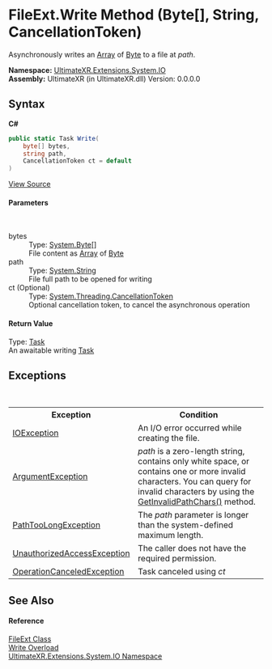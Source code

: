 # FileExt.Write Method (Byte[], String, CancellationToken)
 

Asynchronously writes an <a href="https://docs.microsoft.com/dotnet/api/system.array" target="_blank" rel="noopener noreferrer">Array</a> of <a href="https://docs.microsoft.com/dotnet/api/system.byte" target="_blank" rel="noopener noreferrer">Byte</a> to a file at *path*.

**Namespace:**&nbsp;<a href="N_UltimateXR_Extensions_System_IO">UltimateXR.Extensions.System.IO</a><br />**Assembly:**&nbsp;UltimateXR (in UltimateXR.dll) Version: 0.0.0.0

## Syntax

**C#**<br />
``` C#
public static Task Write(
	byte[] bytes,
	string path,
	CancellationToken ct = default
)
```

<a href="UltimateXR/Scripts/Extensions/System/IO/FileExt.cs" rel="noopener noreferrer" title="View the source code">View Source</a><br />

#### Parameters
&nbsp;<dl><dt>bytes</dt><dd>Type: <a href="https://docs.microsoft.com/dotnet/api/system.byte" target="_blank" rel="noopener noreferrer">System.Byte</a>[]<br />File content as <a href="https://docs.microsoft.com/dotnet/api/system.array" target="_blank" rel="noopener noreferrer">Array</a> of <a href="https://docs.microsoft.com/dotnet/api/system.byte" target="_blank" rel="noopener noreferrer">Byte</a></dd><dt>path</dt><dd>Type: <a href="https://docs.microsoft.com/dotnet/api/system.string" target="_blank" rel="noopener noreferrer">System.String</a><br />File full path to be opened for writing</dd><dt>ct (Optional)</dt><dd>Type: <a href="https://docs.microsoft.com/dotnet/api/system.threading.cancellationtoken" target="_blank" rel="noopener noreferrer">System.Threading.CancellationToken</a><br />Optional cancellation token, to cancel the asynchronous operation</dd></dl>

#### Return Value
Type: <a href="https://docs.microsoft.com/dotnet/api/system.threading.tasks.task" target="_blank" rel="noopener noreferrer">Task</a><br />An awaitable writing <a href="https://docs.microsoft.com/dotnet/api/system.threading.tasks.task" target="_blank" rel="noopener noreferrer">Task</a>

## Exceptions
&nbsp;<table><tr><th>Exception</th><th>Condition</th></tr><tr><td><a href="https://docs.microsoft.com/dotnet/api/system.io.ioexception" target="_blank" rel="noopener noreferrer">IOException</a></td><td>An I/O error occurred while creating the file.</td></tr><tr><td><a href="https://docs.microsoft.com/dotnet/api/system.argumentexception" target="_blank" rel="noopener noreferrer">ArgumentException</a></td><td>*path* is a zero-length string, contains only white space, or contains one or more invalid characters. You can query for invalid characters by using the <a href="https://docs.microsoft.com/dotnet/api/system.io.path.getinvalidpathchars#System_IO_Path_GetInvalidPathChars" target="_blank" rel="noopener noreferrer">GetInvalidPathChars()</a> method.</td></tr><tr><td><a href="https://docs.microsoft.com/dotnet/api/system.io.pathtoolongexception" target="_blank" rel="noopener noreferrer">PathTooLongException</a></td><td>The *path* parameter is longer than the system-defined maximum length.</td></tr><tr><td><a href="https://docs.microsoft.com/dotnet/api/system.unauthorizedaccessexception" target="_blank" rel="noopener noreferrer">UnauthorizedAccessException</a></td><td>The caller does not have the required permission.</td></tr><tr><td><a href="https://docs.microsoft.com/dotnet/api/system.operationcanceledexception" target="_blank" rel="noopener noreferrer">OperationCanceledException</a></td><td>Task canceled using *ct*</td></tr></table>

## See Also


#### Reference
<a href="T_UltimateXR_Extensions_System_IO_FileExt">FileExt Class</a><br /><a href="Overload_UltimateXR_Extensions_System_IO_FileExt_Write">Write Overload</a><br /><a href="N_UltimateXR_Extensions_System_IO">UltimateXR.Extensions.System.IO Namespace</a><br />